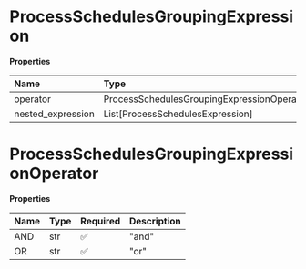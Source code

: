 # ProcessSchedulesGroupingExpression

**Properties**

| Name              | Type                                       | Required | Description |
| :---------------- | :----------------------------------------- | :------- | :---------- |
| operator          | ProcessSchedulesGroupingExpressionOperator | ✅       |             |
| nested_expression | List[ProcessSchedulesExpression]           | ❌       |             |

# ProcessSchedulesGroupingExpressionOperator

**Properties**

| Name | Type | Required | Description |
| :--- | :--- | :------- | :---------- |
| AND  | str  | ✅       | "and"       |
| OR   | str  | ✅       | "or"        |

